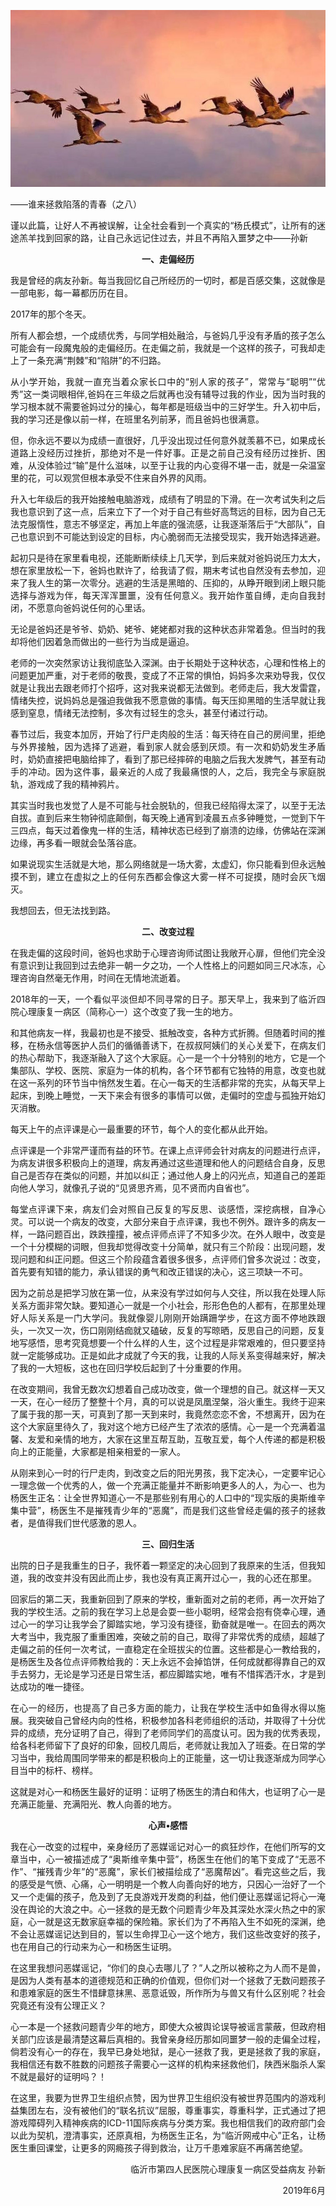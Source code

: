 <p><img src="https://raw.githubusercontent.com/ZjzMisaka/iaders/master/img/2019/06/213b3-0067hHJjly1g3thva1jlmj30kz0bsq93.jpg"></p>
<div class="preface">——谁来拯救陷落的青春（之八）</div>
<p><span id="more-8117"></span></p>
<div class="WB_editor_iframe_new">
<p align="justify">​​谨以此篇，让好人不再被误解，让全社会看到一个真实的“杨氏模式”，让所有的迷途羔羊找到回家的路，让自己永远记住过去，并且不再陷入噩梦之中——孙新</p>
<p align="center"><b>一、走偏经历</b></p>
<p align="justify">我是曾经的病友孙新。每当我回忆自己所经历的一切时，都是百感交集，这就像是一部电影，每一幕都历历在目。</p>
<p align="justify">2017年的那个冬天。</p>
<p align="justify">所有人都会想，一个成绩优秀，与同学相处融洽，与爸妈几乎没有矛盾的孩子怎么可能会有一段魔鬼般的走偏经历。在走偏之前，我就是一个这样的孩子，可我却走上了一条充满“荆棘”和“陷阱”的不归路。</p>
<p align="justify">从小学开始，我就一直充当着众家长口中的“别人家的孩子”，常常与“聪明”“优秀”这一类词眼相伴,爸妈在三年级之后就再也没有辅导过我的作业，因为当时我的学习根本就不需要爸妈过分的操心，每年都是班级当中的三好学生。升入初中后，我的学习还是像以前一样，在班里名列前茅，而且爸妈也很满意。</p>
<p align="justify">但，你永远不要以为成绩一直很好，几乎没出现过任何意外就羡慕不已，如果成长道路上没经历过挫折，那绝对不是一件好事。正是之前自己没有经历过挫折、困难，从没体验过“输”是什么滋味，以至于让我的内心变得不堪一击，就是一朵温室里的花，可以观赏但根本承受不住来自外界的风雨。</p>
<p align="justify">升入七年级后的我开始接触电脑游戏，成绩有了明显的下滑。在一次考试失利之后我也意识到了这一点，后来立下了一个对于自己有些好高骛远的目标，因为自己无法克服惰性，意志不够坚定，再加上年底的强流感，让我逐渐落后于“大部队”，自己也意识到不可能达到设定的目标，内心脆弱而无法接受现实，我开始选择逃避。</p>
<p align="justify">起初只是待在家里看电视，还能断断续续上几天学，到后来就对爸妈说压力太大，想在家里放松一下，爸妈也默许了，给我请了假，期末考试也自然没有去参加，迎来了我人生的第一次零分。逃避的生活是黑暗的、压抑的，从睁开眼到闭上眼只能选择与游戏为伴，每天浑浑噩噩，没有任何意义。我开始作茧自缚，走向自我封闭，不愿意向爸妈说任何的心里话。</p>
<p align="justify">无论是爸妈还是爷爷、奶奶、姥爷、姥姥都对我的这种状态非常着急。但当时的我却将他们因着急而做出的一些行为当成是逼迫。</p>
<p align="justify">老师的一次突然家访让我彻底坠入深渊。由于长期处于这种状态，心理和性格上的问题更加严重，对于老师的敬畏，变成了不正常的惧怕，妈妈多次来劝导我，仅仅就是让我出去跟老师打个招呼，这对我来说都无法做到。老师走后，我大发雷霆，情绪失控，说妈妈总是强迫我做我不愿意做的事情。每天压抑黑暗的生活早就让我感到窒息，情绪无法控制，多次有过轻生的念头，甚至付诸过行动。</p>
<p align="justify">春节过后，我变本加厉，开始了行尸走肉般的生活：每天待在自己的房间里，拒绝与外界接触，因为选择了逃避，看到家人就会感到厌烦。有一次和奶奶发生矛盾时，奶奶直接把电脑给摔了，看到了那已经摔碎的电脑之后我大发脾气，甚至有动手的冲动。因为这件事，最亲近的人成了我最痛恨的人，之后，我完全与家庭脱轨，游戏成了我的精神鸦片。</p>
<p align="justify">其实当时我也发觉了人是不可能与社会脱轨的，但我已经陷得太深了，以至于无法自拔。直到后来生物钟彻底颠倒，每天晚上通宵到凌晨五点多钟睡觉，一觉到下午三四点，每天过着像鬼一样的生活，精神状态已经到了崩溃的边缘，仿佛站在深渊边缘，再多看一眼就会坠落谷底。</p>
<p align="justify">如果说现实生活就是大地，那么网络就是一场大雾，太虚幻，你只能看到但永远触摸不到，建立在虚拟之上的任何东西都会像这大雾一样不可捉摸，随时会灰飞烟灭。</p>
<p align="justify">我想回去，但无法找到路。</p>
<p align="center"><b>二、改变过程</b></p>
<p align="justify">在我走偏的这段时间，爸妈也求助于心理咨询师试图让我敞开心扉，但他们完全没有意识到让我回到过去绝非一朝一夕之功，一个人性格上的问题如同三尺冰冻，心理咨询自然毫无作用，时间在无情地流逝着。</p>
<p align="justify">2018年的一天，一个看似平淡但却不同寻常的日子。那天早上，我来到了临沂四院心理康复一病区（简称心一）这个改变了我一生的地方。</p>
<p align="justify">和其他病友一样，我最初也是不接受、抵触改变，各种方式折腾。但随着时间的推移，在杨永信等医护人员们的循循善诱下，在叔叔阿姨们的关心关爱下，在病友们的热心帮助下，我逐渐融入了这个大家庭。心一是一个十分特别的地方，它是一个集部队、学校、医院、家庭为一体的机构，各个环节都有它独特的用意，改变也就在这一系列的环节当中悄然发生着。在心一每天的生活都非常的充实，从每天早上起床，到晚上睡觉，一天下来会有很多的事情可以做，走偏时的空虚与孤独开始幻灭消散。</p>
<p align="justify">每天上午的点评课是心一最重要的环节，每个人的变化都从此开始。</p>
<p align="justify">点评课是一个非常严谨而有益的环节。在课上点评师会针对病友的问题进行点评，为病友讲很多积极向上的道理，病友再通过这些道理和他人的问题结合自身，反思自己是否存在类似的问题，并加以纠正；通过他人身上的闪光点，知道自己的差距向他人学习，就像孔子说的“见贤思齐焉，见不贤而内自省也”。</p>
<p align="justify">每堂点评课下来，病友们会对照自己反复的写反思、谈感悟，深挖病根，自净心灵。可以说一个病友的改变，大部分来自于点评课，我也不例外。跟许多的病友一样，一路问题百出，跌跌撞撞，被点评师点评了不知多少次。在外人眼中，改变是一个十分模糊的词眼，但我却觉得改变十分简单，就只有三个阶段：出现问题，发现问题和纠正问题。但这三个阶段蕴含着很多很多，点评师们曾多次说过：改变，首先要有知错的能力，承认错误的勇气和改正错误的决心，这三项缺一不可。</p>
<p align="justify">因为之前总是把学习放在第一位，从来没有学过如何与人交往，所以我在处理人际关系方面非常欠缺。要知道心一就是一个小社会，形形色色的人都有，在那里处理好人际关系是一门大学问。我就像婴儿刚刚开始蹒跚学步，在这方面不停地跌跟头，一次又一次，伤口刚刚结痂就又磕破，反复的写晾晒，反思自己的问题，反复地写感悟，思考究竟想要一个什么样的人生，这个过程是非常艰难的，但只要坚持就一定能够成功。正是如此才成就了今天的我，让我的人际关系变得越来好，解决了我的一大短板，这也在回归学校后起到了十分重要的作用。</p>
<p align="justify">在改变期间，我曾无数次幻想着自己成功改变，做一个理想的自己。就这样一天又一天，在心一经历了整整十个月，真的可以说是凤凰涅槃，浴火重生。我终于迎来了属于我的那一天，可真到了那一天到来时，我竟然恋恋不舍，不想离开，因为在这个大家庭里待久了，我对这个地方已经产生了浓浓的感情。心一是一个充满着温馨、友爱和亲情的地方，大家在这里互帮互助，互敬互爱，每个人传递的都是积极向上的正能量，大家都是相亲相爱的一家人。</p>
<p align="justify">从刚来到心一时的行尸走肉，到改变之后的阳光男孩，我下定决心，一定要牢记心一理念做一个优秀的人，做一个充满正能量并不断影响更多人的人，为心一、也为杨医生正名：让全世界知道心一不是那些别有用心的人口中的“现实版的奥斯维辛集中营”，杨医生不是摧残青少年的“恶魔”，而是我们这些曾经走偏的孩子的拯救者，是值得我们世代感激的恩人。</p>
<p align="center"><b>三、回归生活</b></p>
<p align="justify">出院的日子是我重生的日子，我怀着一颗坚定的决心回到了我原来的生活，但我知道，我的改变并没有因此而止步，我也没有真正离开过心一，我的心还在那里。</p>
<p align="justify">回家后的第二天，我重新回到了原来的学校，重新面对之前的老师，再一次开始了我的学校生活。之前的我在学习上总是会耍一些小聪明，经常会抱有侥幸心理，通过心一的学习让我学会了脚踏实地，学习没有捷径，勤奋就是唯一。在回去的两次大考当中，我克服了重重困难，突破之前的自己，取得了非常优秀的成绩，超越了走偏之前的任何一次考试，一直稳定在全班拔尖的位置。这些都是心一教给我的，是杨医生及各位点评师教给我的：天上永远不会掉馅饼，任何成就都得靠自己的双手去努力，无论是学习还是日常生活，都应脚踏实地，唯有不惜挥洒汗水，才是到达成功的唯一捷径。</p>
<p align="justify">在心一的经历，也提高了自己多方面的能力，让我在学校生活中如鱼得水得以施展。我突破自己曾经内向的性格，积极参加各科老师组织的活动，并取得了十分优异的成绩，充分证明了自己，得到了老师同学们的高度认可。因为我的优秀表现，给各科老师留下了良好的印象，回校几周后，老师就让我加入了班委。在日常的学习当中，我给周围同学带来的都是积极向上的正能量，这一切让我逐渐成为同学心目当中的标杆、榜样。</p>
<p align="justify">这就是对心一和杨医生最好的证明：证明了杨医生的清白和伟大，也证明了心一是充满正能量、充满阳光、教人向善的地方。</p>
<p align="center"><b>心声•</b><b>感悟</b></p>
<p align="justify">我在心一改变的过程中，亲身经历了恶媒谣记对心一的疯狂炒作，在他们所写的文章当中，心一被描述成了“奥斯维辛集中营”，杨医生在他们的笔下变成了“无恶不作”、“摧残青少年”的“恶魔”，家长们被描绘成了“恶魔帮凶”。看完这些之后，我的感受是气愤、心痛，心一明明是一个教人向善向好的地方，只因心一治好了一个又一个走偏的孩子，危及到了无良游戏开发商的利益，他们便让恶媒谣记将心一淹没在舆论的大浪之中。心一拯救的是无数个问题青少年及其深处水深火热之中的家庭，心一就是这无数家庭幸福的保险箱。家长们为了不再陷入生不如死的深渊，绝不会让恶媒谣记达到目的，誓以生命捍卫心一这个地方，我们这些改变好的孩子，也在用自己的行动来为心一和杨医生证明。</p>
<p align="justify">在这里我想问恶媒谣记，“你们的良心去哪儿了？”人之所以被称之为人而不是兽，是因为人类有基本的道德规范和正确的价值观，但你们对一个拯救了无数问题孩子和患难家庭的医生不惜肆意抹黑、恶意诋毁，所作所为与兽又有什么区别呢？社会究竟还有没有公理正义？</p>
<p align="justify">心一本是一个拯救问题青少年的地方，即使大众被舆论误导被谣言蒙蔽，但政府相关部门应该是最清楚这幕后真相的。我曾亲身经历那如同噩梦一般的走偏全过程，倘若没有心一的存在，我早已身处地狱，是心一拯救了我，更是拯救了我的家庭，我相信还有数不胜数的问题孩子需要心一这样的机构来拯救他们，陕西米脂杀人案不就是最好的证明吗？！</p>
<p align="justify">在这里，我要为世界卫生组织点赞，因为世界卫生组织没有被世界范围内的游戏利益集团左右，没有被他们的“联名抗议”屈服，尊重事实，尊重科学，正式通过了把游戏障碍列入精神疾病的ICD-11国际疾病与分类方案。我也相信我们的政府部门会以此为契机，澄清事实，还原真相，为杨医生正名，为“临沂网戒中心”正名，让杨医生重回课堂，让更多的网瘾孩子得到救治，让万千患难家庭不再痛苦绝望。</p>
<p align="right">临沂市第四人民医院心理康复一病区受益病友 孙新</p>
<p align="right">2019年6月​​​​</p>
